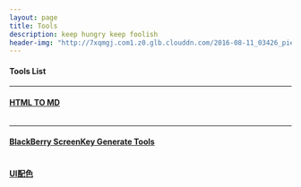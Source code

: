 ```yaml
---
layout: page
title: Tools
description: keep hungry keep foolish
header-img: "http://7xqmgj.com1.z0.glb.clouddn.com/2016-08-11_03426_piercingthrough_1920x1080.jpg"
---
```



#### Tools List
<hr>

#### [HTML TO MD](http://7xoawu.com1.z0.glb.clouddn.com/convertmd.html)


<!--图片居中<div align="center"><img src="http://7xoawu.com1.z0.glb.clouddn.com/htmltomd.png"/></div>-->


<img src="http://7xoawu.com1.z0.glb.clouddn.com/htmltomd.png" alt="" class="shadow"/>


<hr>

#### [BlackBerry ScreenKey Generate Tools](http://7xqmgj.com1.z0.glb.clouddn.com/blackberry.html)

<img src="http://7xoawu.com1.z0.glb.clouddn.com/blackberry.png" alt="" class="shadow"/>



#### [UI配色](https://colordrop.io/)

<img src="http://7xqmgj.com1.z0.glb.clouddn.com/2016-07-20_%E6%88%AA%E5%9B%BE%202016-07-20%2014%E6%97%B624%E5%88%8610%E7%A7%92.png" alt="" class="shadow"/>  







